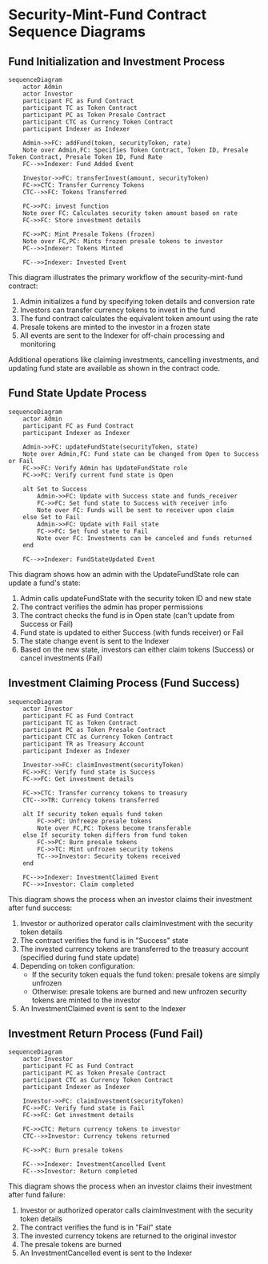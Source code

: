 # Security-Mint-Fund Contract Sequence Diagrams

## Fund Initialization and Investment Process

```mermaid
sequenceDiagram
    actor Admin
    actor Investor
    participant FC as Fund Contract
    participant TC as Token Contract
    participant PC as Token Presale Contract
    participant CTC as Currency Token Contract
    participant Indexer as Indexer

    Admin->>FC: addFund(token, securityToken, rate)
    Note over Admin,FC: Specifies Token Contract, Token ID, Presale Token Contract, Presale Token ID, Fund Rate
    FC-->>Indexer: Fund Added Event

    Investor->>FC: transferInvest(amount, securityToken)
    FC->>CTC: Transfer Currency Tokens
    CTC-->>FC: Tokens Transferred

    FC->>FC: invest function
    Note over FC: Calculates security token amount based on rate
    FC->>FC: Store investment details

    FC->>PC: Mint Presale Tokens (frozen)
    Note over FC,PC: Mints frozen presale tokens to investor
    PC-->>Indexer: Tokens Minted

    FC-->>Indexer: Invested Event
```

This diagram illustrates the primary workflow of the security-mint-fund contract:

1. Admin initializes a fund by specifying token details and conversion rate
2. Investors can transfer currency tokens to invest in the fund
3. The fund contract calculates the equivalent token amount using the rate
4. Presale tokens are minted to the investor in a frozen state
5. All events are sent to the Indexer for off-chain processing and monitoring

Additional operations like claiming investments, cancelling investments, and updating fund state are available as shown in the contract code.

## Fund State Update Process

```mermaid
sequenceDiagram
    actor Admin
    participant FC as Fund Contract
    participant Indexer as Indexer

    Admin->>FC: updateFundState(securityToken, state)
    Note over Admin,FC: Fund state can be changed from Open to Success or Fail
    FC->>FC: Verify Admin has UpdateFundState role
    FC->>FC: Verify current fund state is Open

    alt Set to Success
        Admin->>FC: Update with Success state and funds_receiver
        FC->>FC: Set fund state to Success with receiver info
        Note over FC: Funds will be sent to receiver upon claim
    else Set to Fail
        Admin->>FC: Update with Fail state
        FC->>FC: Set fund state to Fail
        Note over FC: Investments can be canceled and funds returned
    end

    FC-->>Indexer: FundStateUpdated Event
```

This diagram shows how an admin with the UpdateFundState role can update a fund's state:

1. Admin calls updateFundState with the security token ID and new state
2. The contract verifies the admin has proper permissions
3. The contract checks the fund is in Open state (can't update from Success or Fail)
4. Fund state is updated to either Success (with funds receiver) or Fail
5. The state change event is sent to the Indexer
6. Based on the new state, investors can either claim tokens (Success) or cancel investments (Fail)

## Investment Claiming Process (Fund Success)

```mermaid
sequenceDiagram
    actor Investor
    participant FC as Fund Contract
    participant TC as Token Contract
    participant PC as Token Presale Contract
    participant CTC as Currency Token Contract
    participant TR as Treasury Account
    participant Indexer as Indexer

    Investor->>FC: claimInvestment(securityToken)
    FC->>FC: Verify fund state is Success
    FC->>FC: Get investment details

    FC->>CTC: Transfer currency tokens to treasury
    CTC-->>TR: Currency tokens transferred

    alt If security token equals fund token
        FC->>PC: Unfreeze presale tokens
        Note over FC,PC: Tokens become transferable
    else If security token differs from fund token
        FC->>PC: Burn presale tokens
        FC->>TC: Mint unfrozen security tokens
        TC-->>Investor: Security tokens received
    end

    FC-->>Indexer: InvestmentClaimed Event
    FC-->>Investor: Claim completed
```

This diagram shows the process when an investor claims their investment after fund success:

1. Investor or authorized operator calls claimInvestment with the security token details
2. The contract verifies the fund is in "Success" state
3. The invested currency tokens are transferred to the treasury account (specified during fund state update)
4. Depending on token configuration:
   - If the security token equals the fund token: presale tokens are simply unfrozen
   - Otherwise: presale tokens are burned and new unfrozen security tokens are minted to the investor
5. An InvestmentClaimed event is sent to the Indexer

## Investment Return Process (Fund Fail)

```mermaid
sequenceDiagram
    actor Investor
    participant FC as Fund Contract
    participant PC as Token Presale Contract
    participant CTC as Currency Token Contract
    participant Indexer as Indexer

    Investor->>FC: claimInvestment(securityToken)
    FC->>FC: Verify fund state is Fail
    FC->>FC: Get investment details

    FC->>CTC: Return currency tokens to investor
    CTC-->>Investor: Currency tokens returned

    FC->>PC: Burn presale tokens

    FC-->>Indexer: InvestmentCancelled Event
    FC-->>Investor: Return completed
```

This diagram shows the process when an investor claims their investment after fund failure:

1. Investor or authorized operator calls claimInvestment with the security token details
2. The contract verifies the fund is in "Fail" state
3. The invested currency tokens are returned to the original investor
4. The presale tokens are burned
5. An InvestmentCancelled event is sent to the Indexer
